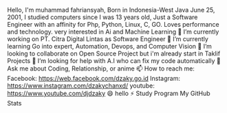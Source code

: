 Hello, I'm muhammad fahriansyah, Born in Indonesia-West Java June 25, 2001, I studied computers since I was 13 years old, Just a Software Engineer with an affinity for Php, Python, Linux, C, GO. Loves performance and technology. very interested in Ai and Machine Learning
🔭 I’m currently working on PT. Citra Digital Lintas as Software Engineer
🌱 I’m currently learning Go into expert, Automation, Devops, and Computer Vision
👯 I’m looking to collaborate on Open Source Project but i'm already start in Taklif Projects
🤔 I’m looking for help with A.I who can fix my code automatically
💬 Ask me about Coding, Relationship, or anime
📫 How to reach me:
Facebook: https://web.facebook.com/dzaky.go.id
Instagram: https://www.instagram.com/dzakychanxd/
youtube: https://www.youtube.com/djdzaky
😄 hello
⚡ Study Program
My GitHub Stats
